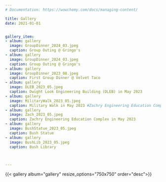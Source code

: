 ```yaml
---
# Documentation: https://wowchemy.com/docs/managing-content/

title: Gallery
date: 2021-01-01


gallery_item:
- album: gallery
  image: GroupDinner_2024_03.jpeg
  caption: Group Outing @ Gringo's
- album: gallery
  image: GroupDinner_2024_03.jpeg
  caption: Group Outing @ Gringo's
- album: gallery
  image: GroupDinner_2023_08.jpeg
  caption: First Group Dinner @ Velvet Taco
- album: gallery
  image: DLEB_2023_05.jpeg
  caption: Dwight Look Engineering Building (DLEB) in May 2023
- album: gallery
  image: MilitaryWalk_2023_05.jpeg
  caption: Military Walk in May 2023 #Zachry Engineering Education Complex in May 2023
- album: gallery
  image: Zach_2023_05.jpeg
  caption: Zachry Engineering Education Complex in May 2023
- album: gallery
  image: BushStatue_2023_05.jpeg
  caption: Bush Statue 
- album: gallery
  image: BushLib_2023_05.jpeg
  caption: Bush Library 


  
---
```


{{< gallery album="gallery" resize_options="750x750" order="desc">}}